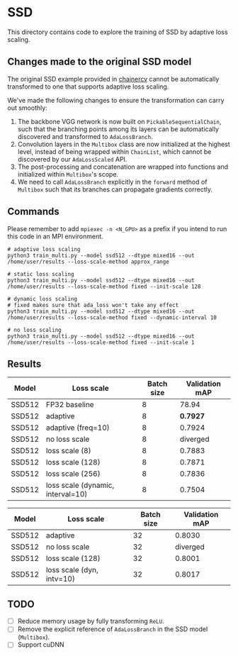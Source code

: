 # SSD

This directory contains code to explore the training of SSD by adaptive loss scaling.

## Changes made to the original SSD model

The original SSD example provided in [chainercv](https://github.com/chainer/chainercv/tree/master/examples/ssd) cannot be automatically transformed to one that supports adaptive loss scaling.

We've made the following changes to ensure the transformation can carry out smoothly:

1. The backbone VGG network is now built on `PickableSequentialChain`, such that the branching points among its layers can be automatically discovered and transformed to `AdaLossBranch`.
2. Convolution layers in the `Multibox` class are now initialized at the highest level, instead of being wrapped within `ChainList`, which cannot be discovered by our `AdaLossScaled` API.
3. The post-processing and concatenation are wrapped into functions and initialized within `Multibox`'s scope.
4. We need to call `AdaLossBranch` explicitly in the `forward` method of `Multibox` such that its branches can propagate gradients correctly.

## Commands

Please remember to add `mpiexec -n <N_GPU>` as a prefix if you intend to run this code in an MPI environment.

```shell
# adaptive loss scaling
python3 train_multi.py --model ssd512 --dtype mixed16 --out /home/user/results --loss-scale-method approx_range

# static loss scaling
python3 train_multi.py --model ssd512 --dtype mixed16 --out /home/user/results --loss-scale-method fixed --init-scale 128

# dynamic loss scaling
# fixed makes sure that ada_loss won't take any effect
python3 train_multi.py --model ssd512 --dtype mixed16 --out /home/user/results --loss-scale-method fixed --dynamic-interval 10

# no loss scaling
python3 train_multi.py --model ssd512 --dtype mixed16 --out /home/user/results --loss-scale-method fixed --init-scale 1
```

## Results

| Model  | Loss scale                        | Batch size | Validation mAP |
| ------ | --------------------------------- | ---------- | -------------- |
| SSD512 | FP32 baseline                     | 8          | 78.94          |
| SSD512 | adaptive                          | 8          | **0.7927**     |
| SSD512 | adaptive (freq=10)                | 8          | 0.7924         |
| SSD512 | no loss scale                     | 8          | diverged       |
| SSD512 | loss scale (8)                    | 8          | 0.7883         |
| SSD512 | loss scale (128)                  | 8          | 0.7871         |
| SSD512 | loss scale (256)                  | 8          | 0.7836         |
| SSD512 | loss scale (dynamic, interval=10) | 8          | 0.7504         |

| Model  | Loss scale                | Batch size | Validation mAP |
| ------ | ------------------------- | ---------- | -------------- |
| SSD512 | adaptive                  | 32         | 0.8030         |
| SSD512 | no loss scale             | 32         | diverged       |
| SSD512 | loss scale (128)          | 32         | 0.8001         |
| SSD512 | loss scale (dyn, intv=10) | 32         | 0.8017         |

## TODO

- [ ] Reduce memory usage by fully transforming `ReLU`.
- [ ] Remove the explicit reference of `AdaLossBranch` in the SSD model (`Multibox`).
- [ ] Support cuDNN
